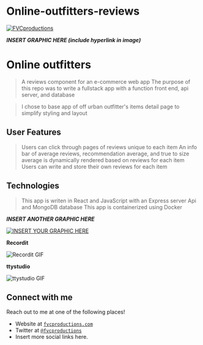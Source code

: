 # Online-outfitters-reviews

 <a href="http://fvcproductions.com"><img src="https://avatars1.githubusercontent.com/u/4284691?v=3&s=200" title="FVCproductions" alt="FVCproductions"></a>

<!-- [![FVCproductions](https://avatars1.githubusercontent.com/u/4284691?v=3&s=200)](http://fvcproductions.com) -->

***INSERT GRAPHIC HERE (include hyperlink in image)***

# Online outfitters

> A reviews component for an e-commerce web app
> The purpose of this repo was to write a fullstack app with a function front end, api server, and database

> I chose to base app of off urban outfitter's items detail page to simplify styling and layout

## User Features
> Users can click through pages of reviews unique to each item
> An info bar of average reviews, recommendation average, and true to size average is dynamically rendered based on reviews for each item
> Users can write and store their own reviews for each item

## Technologies
> This app is writen in React and JavaScript with an Express server Api and MongoDB database
> This app is containerized using Docker






***INSERT ANOTHER GRAPHIC HERE***

[![INSERT YOUR GRAPHIC HERE](http://i.imgur.com/dt8AUb6.png)]()

**Recordit**

![Recordit GIF](http://g.recordit.co/iLN6A0vSD8.gif)

**ttystudio**

![ttystudio GIF](https://raw.githubusercontent.com/chjj/ttystudio/master/img/example.gif)

## Connect with me

Reach out to me at one of the following places!

- Website at <a href="http://fvcproductions.com" target="_blank">`fvcproductions.com`</a>
- Twitter at <a href="http://twitter.com/fvcproductions" target="_blank">`@fvcproductions`</a>
- Insert more social links here.



